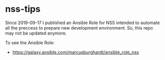 nss-tips
=========
Since 2019-09-17 I published an Ansible Role for NSS intended to automate all the preccess
to prepare new development environment. So, this repo may not be updated anymore.

To see the Ansible Role:
- https://galaxy.ansible.com/marcusburghardt/ansible_role_nss
